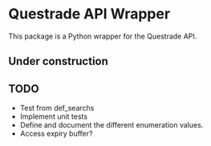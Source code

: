 # Questrade API Wrapper
This package is a Python wrapper for the Questrade API.

## Under construction

## TODO
- Test from def_searchs
- Implement unit tests
- Define and document the different enumeration values.
- Access expiry buffer? 